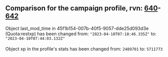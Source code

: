 ## Comparison for the campaign profile, rvn: [640](https://github.com/PRO100KatYT/FortniteProfileRevisions/tree/main/profiles/campaign/640%20campaign.json)-[642](https://github.com/PRO100KatYT/FortniteProfileRevisions/tree/main/profiles/campaign/642%20campaign.json)

Object last_mod_time in 45f1b154-007b-40f5-9057-dde25d093d3e (Quota:restxp) has been changed from: `"2023-04-10T07:18:46.335Z"` to: `"2023-04-10T07:44:03.132Z"`
<br><br>
Object xp in the profile's stats has been changed from: `2409701` to: `5711773`
<br><br>
